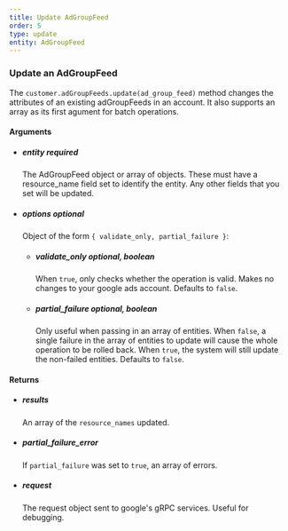```yaml
---
title: Update AdGroupFeed 
order: 5
type: update
entity: AdGroupFeed 
---
```


### Update an AdGroupFeed 


The `customer.adGroupFeeds.update(ad_group_feed)` method changes the attributes of an existing adGroupFeeds in an account. It also supports an array as its first agument for batch operations.


#### Arguments

- ##### entity *required*
    The AdGroupFeed object or array of objects. These must have a resource_name field set to identify the entity. Any other fields that you set will be updated.
- ##### options *optional*
    Object of the form `{ validate_only, partial_failure }`:
    - ##### validate_only *optional, boolean*
        When `true`, only checks whether the operation is valid. Makes no changes to your google ads account. Defaults to `false`.
    - ##### partial_failure *optional, boolean*
        Only useful when passing in an array of entities. When `false`, a single failure in the array of entities to update will cause the whole operation to be rolled back. When `true`, the system will still update the non-failed entities. Defaults to `false`.


#### Returns

- ##### results
    An array of the `resource_names` updated.
- ##### partial_failure_error
    If `partial_failure` was set to `true`, an array of errors.
- ##### request
    The request object sent to google's gRPC services. Useful for debugging.
